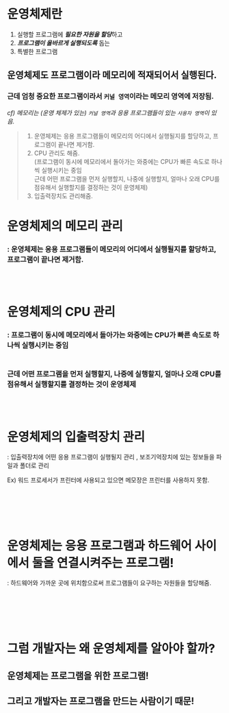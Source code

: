 # 운영체제란

1. 실행할 프로그램에 ***필요한 자원을 할당***하고
2. ***프로그램이 올바르게 실행되도록*** 돕는
3. 특별한 프로그램



## 운영체제도 프로그램이라 메모리에 적재되어서 실행된다.

### 근데 엄청 중요한 프로그램이라서 `커널 영역`이라는 메모리 영역에 저장됨.

*cf) 메모리는 (운영 체제가 있는) `커널 영역`과 응용 프로그램들이 있는 `사용자 영역`이 있음.*

> 1. 운영체제는 응용 프로그램들이 메모리의 어디에서 실행될지를 할당하고, 프로그램이 끝나면 제거함.
> 2. CPU 관리도 해줌. </br> (프로그램이 동시에 메모리에서 돌아가는 와중에는 CPU가 빠른 속도로 하나씩 실행시키는 중임</br> 근데 어떤 프로그램을 먼저 실행할지, 나중에 실행할지, 얼마나 오래 CPU를 점유해서 실행할지를 결정하는 것이 운영체제)
> 3. 입출력장치도 관리해줌.

# 운영체제의 메모리 관리

### : 운영체제는 응용 프로그램들이 메모리의 어디에서 실행될지를 할당하고, 프로그램이 끝나면 제거함.

</br></br>

# 운영체제의 CPU 관리

### : 프로그램이 동시에 메모리에서 돌아가는 와중에는 CPU가 빠른 속도로 하나씩 실행시키는 중임

### </br> 근데 어떤 프로그램을 먼저 실행할지, 나중에 실행할지, 얼마나 오래 CPU를 점유해서 실행할지를 결정하는 것이 운영체제

</br></br>

# 운영체제의 입출력장치 관리

: 입출력장치에 어떤 응용 프로그램이 실행될지 관리 , 보조기억장치에 있는 정보들을 파일과 폴더로 관리 </br>

Ex) 워드 프로세서가 프린터에 사용되고 있으면 메모장은 프린터를 사용하지 못함.  

</br></br></br></br>



# 운영체제는 응용 프로그램과 하드웨어 사이에서 둘을 연결시켜주는 프로그램!

: 하드웨어와 가까운 곳에 위치함으로써 프로그램들이 요구하는 자원들을 할당해줌.

</br></br></br></br>





# 그럼 개발자는 왜 운영체제를 알아야 할까?

## 운영체제는 프로그램을 위한 프로그램!

## 그리고 개발자는 프로그램을 만드는 사람이기 때문!



